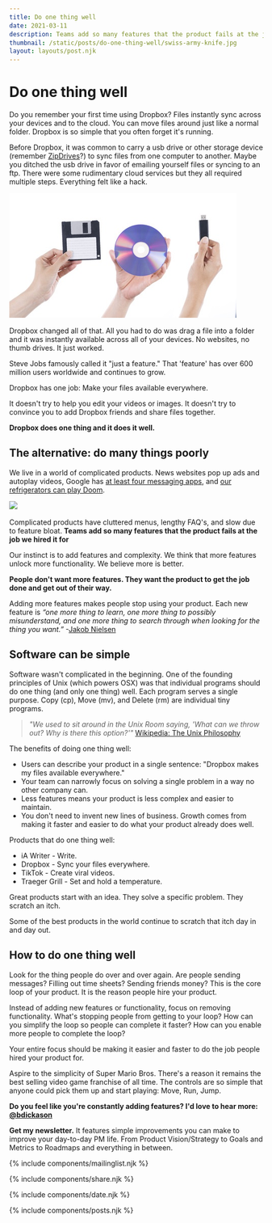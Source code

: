 ```yaml
---
title: Do one thing well
date: 2021-03-11
description: Teams add so many features that the product fails at the job we hired it for. People don't want more features. They want the product to get the job done and get out of their way.
thumbnail: /static/posts/do-one-thing-well/swiss-army-knife.jpg
layout: layouts/post.njk
---
```


# Do one thing well

Do you remember your first time using Dropbox? Files instantly sync across your devices and to the cloud. You can move files around just like a normal folder. Dropbox is so simple that you often forget it's running.

Before Dropbox, it was common to carry a usb drive or other storage device (remember [ZipDrives](https://en.wikipedia.org/wiki/Zip_drive)?) to sync files from one computer to another. Maybe you ditched the usb drive in favor of emailing yourself files or syncing to an ftp. There were some rudimentary cloud services but they all required multiple steps. Everything felt like a hack.

<img src="/static/posts/do-one-thing-well/dont-copy-that-floppy.jpg">

Dropbox changed all of that. All you had to do was drag a file into a folder and it was instantly available across all of your devices. No websites, no thumb drives. It just worked.

Steve Jobs famously called it "just a feature." That 'feature' has over 600 million users worldwide and continues to grow.

Dropbox has one job: Make your files available everywhere.

It doesn't try to help you edit your videos or images. It doesn't try to convince you to add Dropbox friends and share files together.

**Dropbox does one thing and it does it well.**

## The alternative: do many things poorly

We live in a world of complicated products. News websites pop up ads and autoplay videos, Google has [at least four messaging apps](https://www.androidauthority.com/google-messaging-apps-867843/), and [our refrigerators can play Doom](https://www.polygon.com/2020/10/13/21514933/doom-eternal-refrigerator-door-samsung-smart-refrigerator-xbox-game-pass-richard-mallard).

<img src="{{ thumbnail }}" />

Complicated products have cluttered menus, lengthy FAQ's, and slow due to feature bloat. **Teams add so many features that the product fails at the job we hired it for**

Our instinct is to add features and complexity. We think that more features unlock more functionality. We believe more is better.

**People don't want more features. They want the product to get the job done and get out of their way.**

Adding more features makes people stop using your product. Each new feature is *“one more thing to learn, one more thing to possibly misunderstand, and one more thing to search through when looking for the thing you want.”* -[Jakob Nielsen](https://hbr.org/2006/02/defeating-feature-fatigue) 

## Software can be simple

Software wasn't complicated in the beginning. One of the founding principles of Unix (which powers OSX) was that individual programs should do one thing (and only one thing) well. Each program serves a single purpose. Copy (cp), Move (mv), and Delete (rm) are individual tiny programs.

> *"We used to sit around in the Unix Room saying, 'What can we throw out? Why is there this option?'"* [Wikipedia: The Unix Philosophy](https://en.wikipedia.org/wiki/Unix_philosophy#Do_One_Thing_and_Do_It_Well)</blockquote>

The benefits of doing one thing well:
* Users can describe your product in a single sentence: "Dropbox makes my files available everywhere."
* Your team can narrowly focus on solving a single problem in a way no other company can.
* Less features means your product is less complex and easier to maintain.
* You don't need to invent new lines of business. Growth comes from making it faster and easier to do what your product already does well.

Products that do one thing well:
* iA Writer - Write.
* Dropbox - Sync your files everywhere.
* TikTok - Create viral videos.
* Traeger Grill - Set and hold a temperature.

Great products start with an idea. They solve a specific problem. They scratch an itch.

Some of the best products in the world continue to scratch that itch day in and day out.


## How to do one thing well

Look for the thing people do over and over again. Are people sending messages? Filling out time sheets? Sending friends money? This is the core loop of your product. It is the reason people hire your product.

Instead of adding new features or functionality, focus on removing functionality. What's stopping people from getting to your loop? How can you simplify the loop so people can complete it faster? How can you enable more people to complete the loop?

Your entire focus should be making it easier and faster to do the job people hired your product for.

Aspire to the simplicity of Super Mario Bros. There's a reason it remains the best selling video game franchise of all time. The controls are so simple that anyone could pick them up and start playing: Move, Run, Jump.

**Do you feel like you're constantly adding features? I'd love to hear more: [@bdickason](http://twitter.com/bdickason)**

<strong>Get my newsletter.</strong>  It features simple improvements you can make to improve your day-to-day PM life. From Product Vision/Strategy to Goals and Metrics to Roadmaps and everything in between.


{% include components/mailinglist.njk %}

{% include components/share.njk %}

{% include components/date.njk %}

{% include components/posts.njk %}
